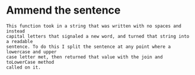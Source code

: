 # Ammend the sentence
	This function took in a string that was written with no spaces and instead
	capital letters that signaled a new word, and turned that string into a readable
	sentence. To do this I split the sentence at any point where a lowercase and upper
	case letter met, then returned that value with the join and toLowerCase method
	called on it.